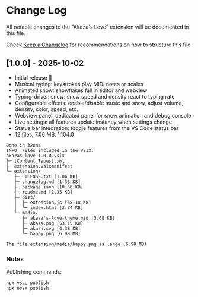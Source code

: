 # Change Log

All notable changes to the "Akaza's Love" extension will be documented in this file.

Check [Keep a Changelog](http://keepachangelog.com/) for recommendations on how to structure this file.

## [1.0.0] - 2025-10-02
- Initial release 🚀
- Musical typing: keystrokes play MIDI notes or scales
- Animated snow: snowflakes fall in editor and webview
- Typing-driven snow: snow speed and density react to typing rate
- Configurable effects: enable/disable music and snow, adjust volume, density, color, speed, etc.
- Webview panel: dedicated panel for snow animation and debug console
- Live settings: all features update instantly when settings change
- Status bar integration: toggle features from the VS Code status bar
- 12 files, 7.06 MB, 1.104.0

```
Done in 328ms
INFO  Files included in the VSIX:
akazas-love-1.0.0.vsix
├─ [Content_Types].xml
├─ extension.vsixmanifest
└─ extension/
   ├─ LICENSE.txt [1.06 KB]
   ├─ changelog.md [1.36 KB]
   ├─ package.json [10.56 KB]
   ├─ readme.md [2.35 KB]
   ├─ dist/
   │  ├─ extension.js [68.18 KB]
   │  └─ index.html [3.74 KB]
   └─ media/
      ├─ akaza's-love-theme.mid [3.68 KB]
      ├─ akaza.png [53.15 KB]
      ├─ akaza.svg [4.38 KB]
      └─ happy.png [6.98 MB]

The file extension/media/happy.png is large (6.98 MB)
```

### Notes
Publishing commands:
```sh
npx vsce publish
npx ovsx publish
```
